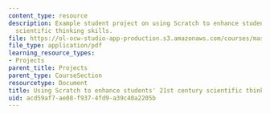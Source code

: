 ```yaml
---
content_type: resource
description: Example student project on using Scratch to enhance students' 21st century
  scientific thinking skills.
file: https://ol-ocw-studio-app-production.s3.amazonaws.com/courses/mas-714j-technologies-for-creative-learning-fall-2009/acd59af7ae08f9374fd9a39c40a2205b_MITMAS_714JF09_proj4_brief.pdf
file_type: application/pdf
learning_resource_types:
- Projects
parent_title: Projects
parent_type: CourseSection
resourcetype: Document
title: Using Scratch to enhance students' 21st century scientific thinking skills
uid: acd59af7-ae08-f937-4fd9-a39c40a2205b
---
```

